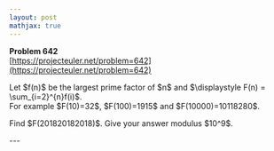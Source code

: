 ```yaml
---
layout: post
mathjax: true
---
```

**Problem 642**  
[https://projecteuler.net/problem=642](https://projecteuler.net/problem=642)

<p>Let $f(n)$ be the largest prime factor of $n$ and $\displaystyle F(n) = \sum_{i=2}^{n}f(i)$.<br />
For example $F(10)=32$, $F(100)=1915$ and $F(10000)=10118280$.</p>
<p>
Find $F(201820182018)$. Give your answer modulus $10^9$.</p>
---
